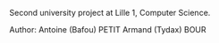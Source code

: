Second university project at Lille 1, Computer Science.

Author: Antoine (Bafou) PETIT
		Armand (Tydax) BOUR